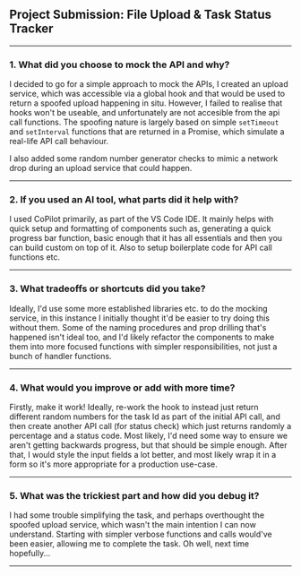 ## Project Submission: File Upload & Task Status Tracker

---

### 1. What did you choose to mock the API and why?

I decided to go for a simple approach to mock the APIs, I created an upload service, which was accessible via a global hook and that would be used to return a
spoofed upload happening in situ. However, I failed to realise that hooks won't be useable, and unfortunately are not accesible from the api call functions. The
spoofing nature is largely based on simple `setTimeout` and `setInterval` functions that are returned in a Promise, which simulate a real-life API call behaviour.

I also added some random number generator checks to mimic a network drop during an upload service that could happen.

---

### 2. If you used an AI tool, what parts did it help with?

I used CoPilot primarily, as part of the VS Code IDE. It mainly helps with quick setup and formatting of components such as, generating a quick progress bar function, basic enough that it has all essentials and then you can build custom on top of it. Also to setup boilerplate code for API call functions etc.

---

### 3. What tradeoffs or shortcuts did you take?

Ideally, I'd use some more established libraries etc. to do the mocking service, in this instance I initially thought it'd be easier to try doing this without them. Some of the naming procedures and prop drilling that's happened isn't ideal too, and I'd likely refactor the components to make them into more focused functions with simpler responsibilities, not just a bunch of handler functions.

---

### 4. What would you improve or add with more time?

Firstly, make it work! Ideally, re-work the hook to instead just return different random numbers for the task Id as part of the initial API call, and then create another API call (for status check) which just returns randomly a percentage and a status code. Most likely, I'd need some way to ensure we aren't getting backwards progress, but that should be simple enough. After that, I would style the input fields a lot better, and most likely wrap it in a form so it's more appropriate for a production use-case.

---

### 5. What was the trickiest part and how did you debug it?

I had some trouble simplifying the task, and perhaps overthought the spoofed upload service, which wasn't the main intention I can now understand. Starting with simpler verbose functions and calls would've been easier, allowing me to complete the task. Oh well, next time hopefully...

---
